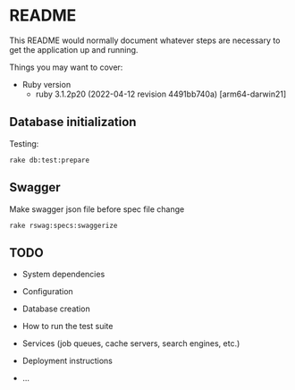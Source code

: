 # README

This README would normally document whatever steps are necessary to get the
application up and running.

Things you may want to cover:

- Ruby version
  - ruby 3.1.2p20 (2022-04-12 revision 4491bb740a) [arm64-darwin21]

## Database initialization

Testing: 
```shell
rake db:test:prepare
```

## Swagger

Make swagger json file before spec file change
```shell
rake rswag:specs:swaggerize
```

## TODO

* System dependencies

* Configuration

* Database creation

* How to run the test suite

* Services (job queues, cache servers, search engines, etc.)

* Deployment instructions

* ...
